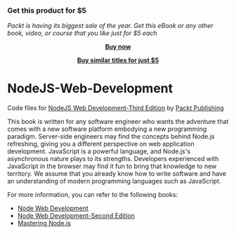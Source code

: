
### Get this product for $5

<i>Packt is having its biggest sale of the year. Get this eBook or any other book, video, or course that you like just for $5 each</i>


<b><p align='center'>[Buy now](https://packt.link/9781788626859)</p></b>


<b><p align='center'>[Buy similar titles for just $5](https://subscription.packtpub.com/search)</p></b>


# NodeJS-Web-Development
Code files for [NodeJS Web Development-Third Edition](https://www.packtpub.com/web-development/nodejs-web-development-third-edition?utm_source=GitHub&utm_medium=repo&utm_campaign=9781785881503) by [Packt Publishing](https://www.packtpub.com/)

This book is written for any software engineer who wants the adventure that comes with a new software platform embodying a new programming paradigm.
Server-side engineers may find the concepts behind Node.js refreshing, giving you a different perspective on web application development. JavaScript is a powerful 
language, and Node.js's asynchronous nature plays to its strengths.
Developers experienced with JavaScript in the browser may find it fun to bring that knowledge to new territory.
We assume that you already know how to write software and have an understanding of modern programming languages such as JavaScript.

For more information, you can refer to the following books:
* [Node Web Development](https://www.packtpub.com/web-development/node-web-development?utm_source=GitHub&utm_medium=repo&utm_campaign=9781849515146)
* [Node Web Development-Second Edition](https://www.packtpub.com/web-development/node-web-development-second-edition?utm_source=GitHub&utm_medium=repo&utm_campaign=9781782163305)
* [Mastering Node.js](https://www.packtpub.com/web-development/mastering-nodejs?utm_source=GitHub&utm_medium=repo&utm_campaign=9781782166320)

